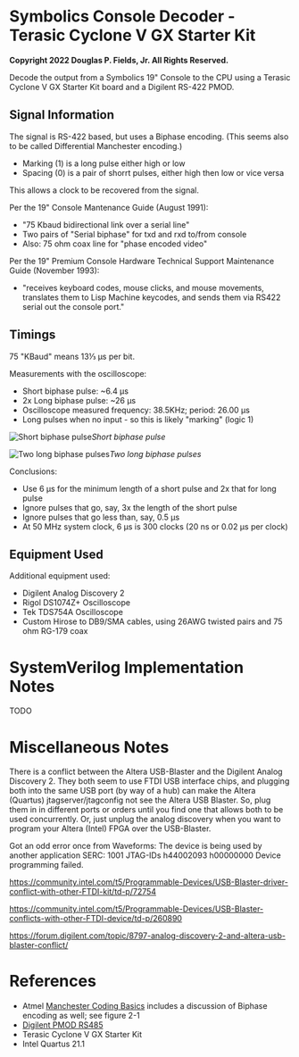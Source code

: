 # Symbolics Console Decoder - Terasic Cyclone V GX Starter Kit

**Copyright 2022 Douglas P. Fields, Jr. All Rights Reserved.**

Decode the output from a Symbolics 19" Console to the CPU using
a Terasic Cyclone V GX Starter Kit board and a 
Digilent RS-422 PMOD.

## Signal Information

The signal is RS-422 based, but uses a Biphase encoding.
(This seems also to be called Differential Manchester encoding.)
* Marking (1) is a long pulse either high or low
* Spacing (0) is a pair of shorrt pulses, either high then low or vice versa

This allows a clock to be recovered from the signal.

Per the 19" Console Mantenance Guide (August 1991):
* "75 Kbaud bidirectional link over a serial line"
* Two pairs of "Serial biphase" for txd and rxd to/from console
* Also: 75 ohm coax line for "phase encoded video"

Per the 19" Premium Console Hardware Technical Support Maintenance Guide
(November 1993):
* "receives keyboard codes, mouse clicks, and mouse movements, translates
  them to Lisp Machine keycodes, and sends them via RS422 serial out the console
  port."

## Timings

75 "KBaud" means 13⅓ μs per bit.

Measurements with the oscilloscope:
* Short biphase pulse: ~6.4 μs
* 2x Long biphase pulse: ~26 μs
* Oscilloscope measured frequency: 38.5KHz; period: 26.00 μs
* Long pulses when no input - so this is likely "marking" (logic 1)

![Short biphase pulse](DS1Z_QuickPrint59.png)*Short biphase pulse*

![Two long biphase pulses](DS1Z_QuickPrint60.png)*Two long biphase pulses*

Conclusions:
* Use 6 μs for the minimum length of a short pulse and 2x that for long pulse
* Ignore pulses that go, say, 3x the length of the short pulse
* Ignore pulses that go less than, say, 0.5 μs
* At 50 MHz system clock, 6 μs is 300 clocks (20 ns or 0.02 μs per clock)

## Equipment Used

Additional equipment used:
* Digilent Analog Discovery 2
* Rigol DS1074Z+ Oscilloscope
* Tek TDS754A Oscilloscope
* Custom Hirose to DB9/SMA cables, using 26AWG twisted pairs and 75 ohm RG-179 coax

# SystemVerilog Implementation Notes

TODO

# Miscellaneous Notes

There is a conflict between the Altera USB-Blaster and the Digilent Analog
Discovery 2. They both seem to use FTDI USB interface chips, and plugging
both into the same USB port (by way of a hub) can make the Altera (Quartus)
jtagserver/jtagconfig not see the Altera USB Blaster. So, plug them in in
different ports or orders until you find one that allows both to be used
concurrently. Or, just unplug the analog discovery when you want to program
your Altera (Intel) FPGA over the USB-Blaster.

Got an odd error once from Waveforms:
The device is being used by another application SERC: 1001
JTAG-IDs h44002093 h00000000
Device programming failed.

https://community.intel.com/t5/Programmable-Devices/USB-Blaster-driver-conflict-with-other-FTDI-kit/td-p/72754

https://community.intel.com/t5/Programmable-Devices/USB-Blaster-conflicts-with-other-FTDI-device/td-p/260890

https://forum.digilent.com/topic/8797-analog-discovery-2-and-altera-usb-blaster-conflict/


# References

* Atmel [Manchester Coding Basics](http://ww1.microchip.com/downloads/en/AppNotes/Atmel-9164-Manchester-Coding-Basics_Application-Note.pdf)
  includes a discussion of Biphase encoding as well; see figure 2-1
* [Digilent PMOD RS485](https://digilent.com/reference/pmod/pmodrs485/start)
* Terasic Cyclone V GX Starter Kit
* Intel Quartus 21.1
